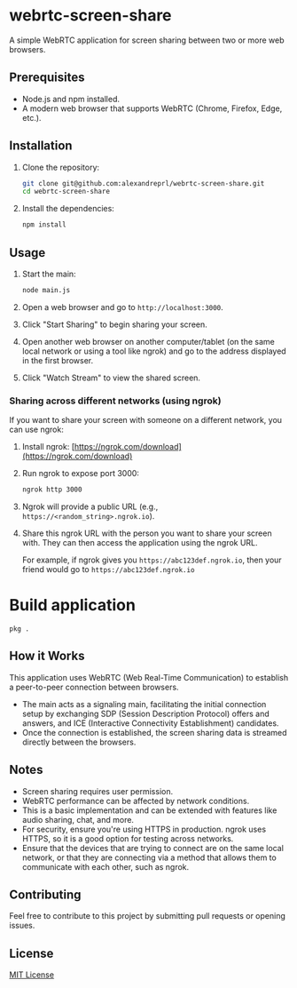 # webrtc-screen-share

A simple WebRTC application for screen sharing between two or more web browsers.

## Prerequisites

- Node.js and npm installed.
- A modern web browser that supports WebRTC (Chrome, Firefox, Edge, etc.).

## Installation

1.  Clone the repository:

    ```bash
    git clone git@github.com:alexandreprl/webrtc-screen-share.git
    cd webrtc-screen-share
    ```

2.  Install the dependencies:

    ```bash
    npm install
    ```

## Usage

1.  Start the main:

    ```bash
    node main.js
    ```

2.  Open a web browser and go to `http://localhost:3000`.

3.  Click "Start Sharing" to begin sharing your screen.

4.  Open another web browser on another computer/tablet (on the same local network or using a tool like ngrok) and go to the address displayed in the first browser.

5.  Click "Watch Stream" to view the shared screen.

### Sharing across different networks (using ngrok)

If you want to share your screen with someone on a different network, you can use ngrok:

1.  Install ngrok: [https://ngrok.com/download](https://ngrok.com/download)

2.  Run ngrok to expose port 3000:

    ```bash
    ngrok http 3000
    ```

3.  Ngrok will provide a public URL (e.g., `https://<random_string>.ngrok.io`).

4.  Share this ngrok URL with the person you want to share your screen with. They can then access the application using the ngrok URL.

    For example, if ngrok gives you `https://abc123def.ngrok.io`, then your friend would go to `https://abc123def.ngrok.io`

# Build application

`pkg .`

## How it Works

This application uses WebRTC (Web Real-Time Communication) to establish a peer-to-peer connection between browsers.

-   The main acts as a signaling main, facilitating the initial connection setup by exchanging SDP (Session Description Protocol) offers and answers, and ICE (Interactive Connectivity Establishment) candidates.
-   Once the connection is established, the screen sharing data is streamed directly between the browsers.

## Notes

-   Screen sharing requires user permission.
-   WebRTC performance can be affected by network conditions.
-   This is a basic implementation and can be extended with features like audio sharing, chat, and more.
-   For security, ensure you're using HTTPS in production. ngrok uses HTTPS, so it is a good option for testing across networks.
-   Ensure that the devices that are trying to connect are on the same local network, or that they are connecting via a method that allows them to communicate with each other, such as ngrok.

## Contributing

Feel free to contribute to this project by submitting pull requests or opening issues.

## License

[MIT License](LICENSE.txt)
